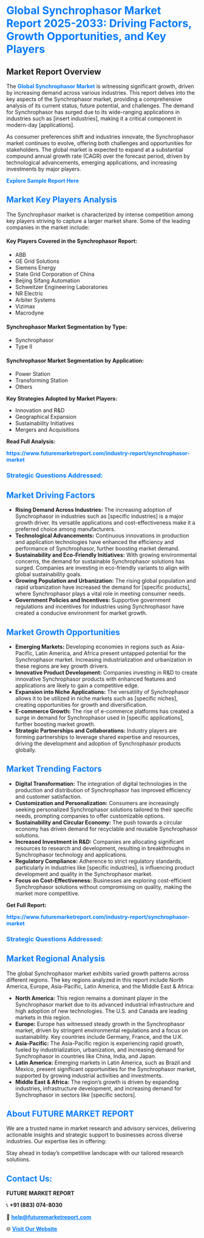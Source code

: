 <h1 style="color: #007BFF;">Global Synchrophasor Market Report 2025-2033: Driving Factors, Growth Opportunities, and Key Players</h1>

<section id="overview">
<h2>Market Report Overview</h2>
<p>The <a href="https://www.futuremarketreport.com/industry-report/synchrophasor-market" style="color: #007BFF; text-decoration: none;"><strong>Global Synchrophasor Market</strong></a> is witnessing significant growth, driven by increasing demand across various industries. This report delves into the key aspects of the Synchrophasor market, providing a comprehensive analysis of its current status, future potential, and challenges. The demand for Synchrophasor has surged due to its wide-ranging applications in industries such as [insert industries], making it a critical component in modern-day [applications].</p>
<p>As consumer preferences shift and industries innovate, the Synchrophasor market continues to evolve, offering both challenges and opportunities for stakeholders. The global market is expected to expand at a substantial compound annual growth rate (CAGR) over the forecast period, driven by technological advancements, emerging applications, and increasing investments by major players.</p>
</section>

<section id="overview">
<p><a href="https://www.futuremarketreport.com/request-sample/reportId=60715" style="color: #007BFF; text-decoration: none;"><strong>Explore Sample Report Here</strong></a></p>
</section>

<section id="key-players">
<h2 style="color: #007BFF;">Market Key Players Analysis</h2>
<p>The Synchrophasor market is characterized by intense competition among key players striving to capture a larger market share. Some of the leading companies in the market include:</p>
<h4>Key Players Covered in the Synchrophasor Report:</h4>
<ul><li>ABB</li><li>GE Grid Solutions</li><li>Siemens Energy</li><li>State Grid Corporation of China</li><li>Beijing Sifang Automation</li><li>Schweitzer Engineering Laboratories</li><li>NR Electric</li><li>Arbiter Systems</li><li>Vizimax</li><li>Macrodyne</li></ul>
<h4>Synchrophasor Market Segmentation by Type:</h4>
<ul><li>Synchrophasor</li><li>Type II</li></ul>

<h4>Synchrophasor Market Segmentation by Application:</h4>
<ul><li>Power Station</li><li>Transforming Station</li><li>Others</li></ul>
<p><strong>Key Strategies Adopted by Market Players:</strong></p>
<ul>
<li>Innovation and R&D</li>
<li>Geographical Expansion</li>
<li>Sustainability Initiatives</li>
<li>Mergers and Acquisitions</li>
</ul>
</section>

<section>
<p><strong>Read Full Analysis: </strong></p><a href="https://www.futuremarketreport.com/industry-report/synchrophasor-market" style="color: #007BFF; text-decoration: none;"><strong>https://www.futuremarketreport.com/industry-report/synchrophasor-market</strong></a>
<h3 style="color: #007BFF;">Strategic Questions Addressed:</h3>
</section>

<section id="driving-factors">
<h2 style="color: #007BFF;">Market Driving Factors</h2>
<ul>
<li><strong>Rising Demand Across Industries:</strong> The increasing adoption of Synchrophasor in industries such as [specific industries] is a major growth driver. Its versatile applications and cost-effectiveness make it a preferred choice among manufacturers.</li>
<li><strong>Technological Advancements:</strong> Continuous innovations in production and application technologies have enhanced the efficiency and performance of Synchrophasor, further boosting market demand.</li>
<li><strong>Sustainability and Eco-Friendly Initiatives:</strong> With growing environmental concerns, the demand for sustainable Synchrophasor solutions has surged. Companies are investing in eco-friendly variants to align with global sustainability goals.</li>
<li><strong>Growing Population and Urbanization:</strong> The rising global population and rapid urbanization have increased the demand for [specific products], where Synchrophasor plays a vital role in meeting consumer needs.</li>
<li><strong>Government Policies and Incentives:</strong> Supportive government regulations and incentives for industries using Synchrophasor have created a conducive environment for market growth.</li>
</ul>
</section>

<section id="growth-opportunities">
<h2 style="color: #007BFF;">Market Growth Opportunities</h2>
<ul>
<li><strong>Emerging Markets:</strong> Developing economies in regions such as Asia-Pacific, Latin America, and Africa present untapped potential for the Synchrophasor market. Increasing industrialization and urbanization in these regions are key growth drivers.</li>
<li><strong>Innovative Product Development:</strong> Companies investing in R&D to create innovative Synchrophasor products with enhanced features and applications are likely to gain a competitive edge.</li>
<li><strong>Expansion into Niche Applications:</strong> The versatility of Synchrophasor allows it to be utilized in niche markets such as [specific niches], creating opportunities for growth and diversification.</li>
<li><strong>E-commerce Growth:</strong> The rise of e-commerce platforms has created a surge in demand for Synchrophasor used in [specific applications], further boosting market growth.</li>
<li><strong>Strategic Partnerships and Collaborations:</strong> Industry players are forming partnerships to leverage shared expertise and resources, driving the development and adoption of Synchrophasor products globally.</li>
</ul>
</section>

<section id="trending-factors">
<h2 style="color: #007BFF;">Market Trending Factors</h2>
<ul>
<li><strong>Digital Transformation:</strong> The integration of digital technologies in the production and distribution of Synchrophasor has improved efficiency and customer satisfaction.</li>
<li><strong>Customization and Personalization:</strong> Consumers are increasingly seeking personalized Synchrophasor solutions tailored to their specific needs, prompting companies to offer customizable options.</li>
<li><strong>Sustainability and Circular Economy:</strong> The push towards a circular economy has driven demand for recyclable and reusable Synchrophasor solutions.</li>
<li><strong>Increased Investment in R&D:</strong> Companies are allocating significant resources to research and development, resulting in breakthroughs in Synchrophasor technology and applications.</li>
<li><strong>Regulatory Compliance:</strong> Adherence to strict regulatory standards, particularly in industries like [specific industries], is influencing product development and quality in the Synchrophasor market.</li>
<li><strong>Focus on Cost-Effectiveness:</strong> Businesses are exploring cost-efficient Synchrophasor solutions without compromising on quality, making the market more competitive.</li>
</ul>
</section>

<section>
<p><strong>Get Full Report: </strong></p><a href="https://www.futuremarketreport.com/industry-report/synchrophasor-market" style="color: #007BFF; text-decoration: none;"><strong>https://www.futuremarketreport.com/industry-report/synchrophasor-market</strong></a>
<h3 style="color: #007BFF;">Strategic Questions Addressed:</h3>
</section>


<section id="regional-analysis">
<h2 style="color: #007BFF;">Market Regional Analysis</h2>
<p>The global Synchrophasor market exhibits varied growth patterns across different regions. The key regions analyzed in this report include North America, Europe, Asia-Pacific, Latin America, and the Middle East & Africa:</p>
<ul>
<li><strong>North America:</strong> This region remains a dominant player in the Synchrophasor market due to its advanced industrial infrastructure and high adoption of new technologies. The U.S. and Canada are leading markets in this region.</li>
<li><strong>Europe:</strong> Europe has witnessed steady growth in the Synchrophasor market, driven by stringent environmental regulations and a focus on sustainability. Key countries include Germany, France, and the U.K.</li>
<li><strong>Asia-Pacific:</strong> The Asia-Pacific region is experiencing rapid growth, fueled by industrialization, urbanization, and increasing demand for Synchrophasor in countries like China, India, and Japan.</li>
<li><strong>Latin America:</strong> Emerging markets in Latin America, such as Brazil and Mexico, present significant opportunities for the Synchrophasor market, supported by growing industrial activities and investments.</li>
<li><strong>Middle East & Africa:</strong> The region’s growth is driven by expanding industries, infrastructure development, and increasing demand for Synchrophasor in sectors like [specific sectors].</li>
</ul>
</section>

<footer>
<h2 style="color: #007BFF;">About FUTURE MARKET REPORT</h2>
<p>We are a trusted name in market research and advisory services, delivering actionable insights and strategic support to businesses across diverse industries. Our expertise lies in offering:</p>

<p>Stay ahead in today’s competitive landscape with our tailored research solutions.</p>

<h2 style="color: #007BFF;">Contact Us:</h2>
<p><strong>FUTURE MARKET REPORT</strong></p>
<p>📞 <strong>+91 (883) 074-8030</strong></p>
<p>📧 <strong><a href="mailto:help@futuremarketreport.com" style="color: #007BFF;">help@futuremarketreport.com</a></strong></p>
<p>🌐 <strong><a href="https://www.futuremarketreport.com/" style="color: #007BFF;">Visit Our Website</a></strong></p>
</footer>